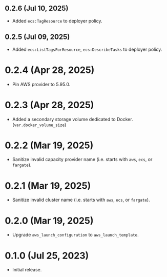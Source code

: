 ## 0.2.6 (Jul 10, 2025)
* Added `ecs:TagResource` to deployer policy.

## 0.2.5 (Jul 09, 2025)
* Added `ecs:ListTagsForResource`, `ecs:DescribeTasks` to deployer policy.

# 0.2.4 (Apr 28, 2025)
* Pin AWS provider to 5.95.0. 

# 0.2.3 (Apr 28, 2025)
* Added a secondary storage volume dedicated to Docker. (`var.docker_volume_size`)

# 0.2.2 (Mar 19, 2025)
* Sanitize invalid capacity provider name (i.e. starts with `aws`, `ecs`, or `fargate`).

# 0.2.1 (Mar 19, 2025)
* Sanitize invalid cluster name (i.e. starts with `aws`, `ecs`, or `fargate`).

# 0.2.0 (Mar 19, 2025)
* Upgrade `aws_launch_configuration` to `aws_launch_template`.

# 0.1.0 (Jul 25, 2023)
* Initial release.
